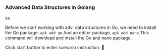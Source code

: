 ### Advanced Data Structures in Golang

xx

Before we start working with adv. data structures in Go, we need to install the Go package. 
```apk add go```
And an editor package,
```apk add nano``` 
This command will download and install the Go and nano package.

Click start button to enter scenario instruction. 🚀  